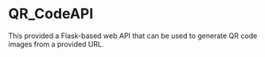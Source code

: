 # QR_CodeAPI
This provided a Flask-based web API that can be used to generate QR code images from a provided URL.
